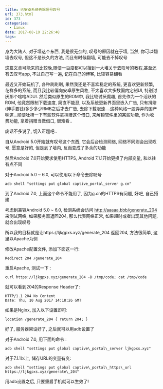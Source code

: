 ```yaml
---
title: 给安卓系统去除信号叹号
url: 373.html
id: 373
categories:
  - Linux
date: 2017-08-10 22:26:48
tags:
---
```


身为大陆人, 对于墙这个东西, 我是很无奈的, 叹号的原因就在于墙, 当然, 你可以翻墙去叹号, 但这不是长久的方法, 而且有时候翻墙, 可能去不掉叹号

这篇文章可能来的比较晚,随便一百度都可以搜到一大堆关于去叹号的教程,甚至还有去叹号app, 不过自己写一遍, 记在自己的博客, 比较容易翻看

  

最近又开始玩机了, 各种刷刷刷, 果然我还是不喜欢稳定的系统, 更喜欢更新频繁, 花样多的系统, 而且我比较偏向安卓原生风格, 不太喜欢大多数国内定制UI, 特别讨厌那个啥啥ADUI. 然后类似原生的ROM中, 我比较讨厌魔趣, 首先作为一个活跃的ROM, 他竟然限制下载速度, 简直不能忍, 以及系统更新界面里嵌入广告, 只有捐赠(伸手要钱)多少多少RMB之后才去广告, 去除下载限速....这种风格一股弄弄的国产味道...顺便吐槽一下有些软件拿捐赠这个借口, 来解锁软件里的某些功能, 作为收费功能, 拿着捐赠当做借口, 很难看..

废话不多说了, 切入正题吧..

自从Android 5.0开始就有叹号这个东西, 它会后台检测网络, 网络不同则会出现叹号, 愿意是好的, 但是到了墙内, 反而变成了多余的功能

然后Android 7.0开始要求使用HTTPS, Android 7.1.1开始更换了内部变量, 和以往有点不同

  

对于Android 5.0 ~ 6.0, 可以使用以下命令去除叹号
```
adb shell "settings put global captive_portal_server g.cn"
```

到了Android 7.0, 上面这个命令不能用了, 因为g.cn的HTTPS有问题, 好吧, 自己搭建

考虑到兼容Android 5.0 ~ 6.0, 检测系统会访问 http://aaaaa.bbb/generate_204 来测试网络, 如果服务器返回204, 那么代表网络正常, 如果超时或者出现其他问题, 就会出现叹号

  

所以我的目标就是让https://ljkgpxs.xyz/generate_204 返回204, 方法很简单, 这里以Apache为例

修改Apache配置文件, 添加下面这一行:
```
Redirect 204 /generate_204
```
重启Apache, 测试一下 :
```
curl https://ljkgpxs.xyz/generate_204 -D /tmp/code; cat /tmp/code
```
就可以看到204的Response Header了:
```
HTTP/1.1 204 No Content
Date: Thu, 10 Aug 2017 14:18:26 GMT
```
如果是Nginx, 加入以下设置即可:
```
location /generate_204 { return 204; }
```
  

好了, 服务器架设好了, 之后就可以用adb设置了

对于Android 7.0, 用下面的命令 :
```
adb shell "settings put global captive\_portal\_server ljkgpxs.xyz"
```
  

对于7.1.1以上, 储存URL的变量有变:
```
adb shell "settings put global captive\_portal\_https\_url https://ljkgpxs.xyz/generate\_204"
```
  

用adb设置之后, 只要重启手机就可以生效了!
